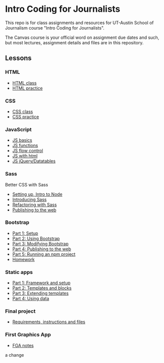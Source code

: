 # Intro Coding for Journalists

This repo is for class assignments and resources for UT-Austin School of Journalism course "Intro Coding for Journalists".

The Canvas course is your official word on assignment due dates and such, but most lectures, assignment details and files are in this repository.

## Lessons

### HTML

- [HTML class](html/html-class.md)
- [HTML practice](html/html-practice.md)

### CSS

- [CSS class](css/css-class.md)
- [CSS practice](css/css-practice.md)

### JavaScript

- [JS basics](js/js-class-01.md)
- [JS functions](js/js-class-02.md)
- [JS flow control](js/js-class-03.md)
- [JS with html](js/js-class-04.md)
- [JS jQuery/Datatables](js/js-class-05.md)

### Sass

Better CSS with Sass

- [Setting up, Intro to Node](sass/sass-01.md)
- [Introducing Sass](sass/sass-02.md)
- [Refactoring with Sass](sass/sass-03.md)
- [Publishing to the web](sass/sass-04.md)

### Bootstrap

- [Part 1: Setup](bootstrap/bootstrap-class-01.md)
- [Part 2: Using Bootstrap](bootstrap/bootstrap-class-02.md)
- [Part 3: Modifying Bootstrap](bootstrap/bootstrap-class-03.md)
- [Part 4: Publishing to the web](bootstrap/bootstrap-class-04.md)
- [Part 5: Running an npm project](bootstrap/bootstrap-class-05.md)
- [Homework](bootstrap/bootstrap-assignment.md)

### Static apps

- [Part 1: Framework and setup](static-apps/static-01.md)
- [Part 2: Templates and blocks](static-apps/static-02.md)
- [Part 3: Extending templates](static-apps/static-03.md)
- [Part 4: Using data](static-apps/static-04.md)

### Final project

- [Requirements, instructions and files](final/final.md)

### First Graphics App

- [FGA notes](fga/fga.md)

a change